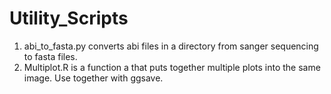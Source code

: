 # Utility_Scripts
1. abi_to_fasta.py converts abi files in a directory from sanger sequencing to fasta files.
2. Multiplot.R is a function a that puts together multiple plots into the same image. Use together with ggsave.
